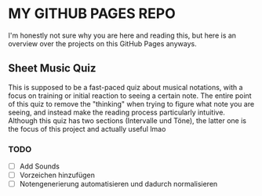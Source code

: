 # MY GITHUB PAGES REPO

I'm honestly not sure why you are here and reading this, but here is an overview over the projects on this GitHub Pages anyways.  

## Sheet Music Quiz

This is supposed to be a fast-paced quiz about musical notations, with a focus on training or initial reaction to seeing a certain note. The entire point of this quiz to remove the "thinking" when trying to figure what note you are seeing, and instead make the reading process particularly intuitive.  
Although this quiz has two sections (Intervalle und Töne), the latter one is the focus of this project and actually useful lmao

### TODO

- [ ] Add Sounds 
- [ ] Vorzeichen hinzufügen  
- [ ] Notengenerierung automatisieren und dadurch normalisieren